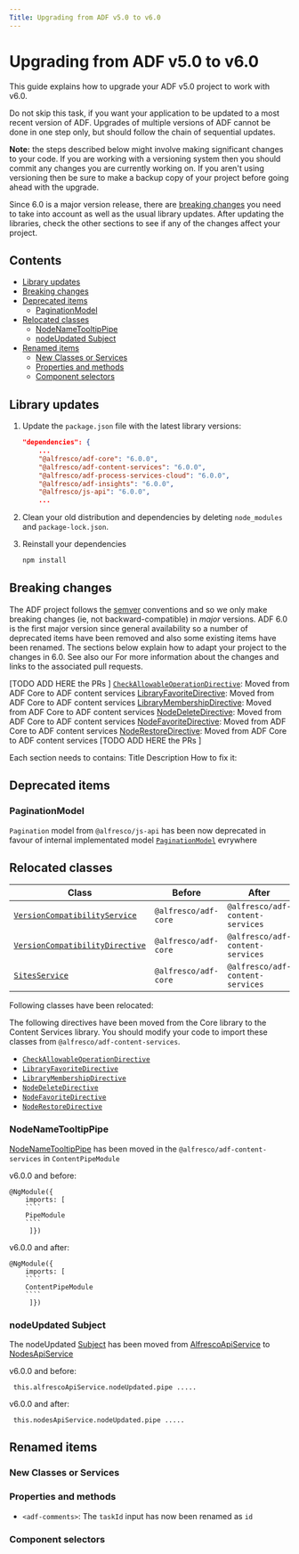 ```yaml
---
Title: Upgrading from ADF v5.0 to v6.0
---
```


# Upgrading from ADF v5.0 to v6.0

This guide explains how to upgrade your ADF v5.0 project to work with v6.0.

Do not skip this task, if you want your application to be updated to a most recent version of ADF. Upgrades of multiple versions of ADF cannot be done in one step only, but should follow the chain of sequential updates. 

**Note:** the steps described below might involve making significant changes
to your code. If you are working with a versioning system then you should
commit any changes you are currently working on. If you aren't using versioning
then be sure to make a backup copy of your project before going ahead with the
upgrade.

Since 6.0 is a major version release, there are [breaking changes](#breaking-changes)
you need to take into account as well as the usual library updates. After updating
the libraries, check the other sections to see if any of the changes affect your
project.

## Contents

-   [Library updates](#library-updates)
-   [Breaking changes](#breaking-changes)
-   [Deprecated items](#deprecated-items)
    -   [PaginationModel](#paginationmodel)
-   [Relocated classes](#relocated-classes)
    -   [NodeNameTooltipPipe](#nodenametooltippipe)
    -   [nodeUpdated Subject](#nodeupdated-subject)
-   [Renamed items](#renamed-items)
    -   [New Classes or Services](#new-classes-or-services)
    -   [Properties and methods](#properties-and-methods)
    -   [Component selectors](#component-selectors)

## Library updates

1.  Update the `package.json` file with the latest library versions:

    ```json
    "dependencies": {
        ...
        "@alfresco/adf-core": "6.0.0",
        "@alfresco/adf-content-services": "6.0.0",
        "@alfresco/adf-process-services-cloud": "6.0.0",
        "@alfresco/adf-insights": "6.0.0",
        "@alfresco/js-api": "6.0.0",
        ...
    ```

2.  Clean your old distribution and dependencies by deleting `node_modules` and `package-lock.json`.

3.  Reinstall your dependencies
    ```sh
    npm install
    ```

## Breaking changes

The ADF project follows the [semver](https://semver.org/) conventions and so we
only make breaking changes (ie, not backward-compatible) in _major_ versions.
ADF 6.0 is the first major version since general availability so a number of
deprecated items have been removed and also some existing items have been
renamed. The sections below explain how to adapt your project to the changes
in 6.0. See also our
For more information about the changes and links to the associated
pull requests.

[TODO ADD HERE the PRs ] 
[`CheckAllowableOperationDirective`](../content-services/directives/check-allowable-operation.directive.md): Moved from ADF Core to ADF content services
[LibraryFavoriteDirective](../../lib/content-services/src/lib/directives/library-favorite.directive.ts): Moved from ADF Core to ADF content services
[LibraryMembershipDirective](../../lib/content-services/src/lib/directives/library-membership.directive.ts): Moved from ADF Core to ADF content services
[NodeDeleteDirective](../content-services/directives/node-delete.directive.md): Moved from ADF Core to ADF content services
[NodeFavoriteDirective](../content-services/directives/node-favorite.directive.md): Moved from ADF Core to ADF content services
[NodeRestoreDirective](../content-services/directives/node-restore.directive.md): Moved from ADF Core to ADF content services
[TODO ADD HERE the PRs ] 

Each section needs to contains:
Title
Description
How to fix it:

## Deprecated items

### PaginationModel

`Pagination` model from `@alfresco/js-api` has been now deprecated in favour of internal implementated model [`PaginationModel`](../../lib/core/src/lib/models/pagination.model.ts) evrywhere

## Relocated classes

| Class | Before | After |
| ----- | ------ | ----- |
| [`VersionCompatibilityService`](../../lib/content-services/src/lib/version-compatibility/version-compatibility.service.ts) | `@alfresco/adf-core` | `@alfresco/adf-content-services` |
| [`VersionCompatibilityDirective`](../content-services/directives/version-compatibility.directive.md) | `@alfresco/adf-core` | `@alfresco/adf-content-services` |
| [`SitesService`](../content-services/services/sites.service.md) | `@alfresco/adf-core` | `@alfresco/adf-content-services` |

Following classes have been relocated:

The following directives have been moved from the Core library to the Content Services
library. You should modify your code to import these classes from
`@alfresco/adf-content-services`.

-   [`CheckAllowableOperationDirective`](../content-services/directives/check-allowable-operation.directive.md)
-   [`LibraryFavoriteDirective`](../../lib/content-services/src/lib/directives/library-favorite.directive.ts)
-   [`LibraryMembershipDirective`](../../lib/content-services/src/lib/directives/library-membership.directive.ts)
-   [`NodeDeleteDirective`](../content-services/directives/node-delete.directive.md)
-   [`NodeFavoriteDirective`](../content-services/directives/node-favorite.directive.md)
-   [`NodeRestoreDirective`](../content-services/directives/node-restore.directive.md)

### NodeNameTooltipPipe

[NodeNameTooltipPipe](../core/pipes/node-name-tooltip.pipe.md) has been moved in the `@alfresco/adf-content-services` in `ContentPipeModule`

v6.0.0 and before:

    @NgModule({
        imports: [
        ````
        PipeModule
        ````    
         ]})

v6.0.0 and after:

    @NgModule({
        imports: [
        ````
        ContentPipeModule
        ````    
         ]})

### nodeUpdated Subject

The nodeUpdated [Subject](http://reactivex.io/documentation/subject.html) has been moved from [AlfrescoApiService](../core/services/alfresco-api.service.md) to [NodesApiService](../core/services/nodes-api.service.md)

v6.0.0 and before:

     this.alfrescoApiService.nodeUpdated.pipe .....

v6.0.0 and after:

     this.nodesApiService.nodeUpdated.pipe .....

## Renamed items

### New Classes or Services

### Properties and methods

-   `<adf-comments>`: The `taskId` input has now been renamed as `id`

### Component selectors
